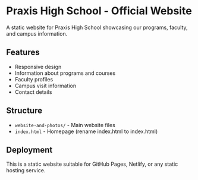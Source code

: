 # Praxis High School - Official Website

A static website for Praxis High School showcasing our programs, faculty, and campus information.

## Features
- Responsive design
- Information about programs and courses
- Faculty profiles
- Campus visit information
- Contact details

## Structure
- `website-and-photos/` - Main website files
- `index.html` - Homepage (rename index.html to index.html)

## Deployment
This is a static website suitable for GitHub Pages, Netlify, or any static hosting service.